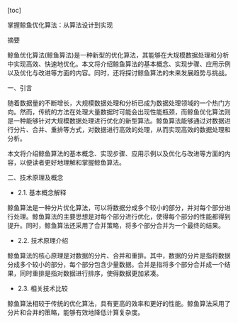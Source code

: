 
[toc]                    
                
                
掌握鲸鱼优化算法：从算法设计到实现

摘要

鲸鱼优化算法(鲸鱼算法)是一种新型的优化算法，其能够在大规模数据处理和分析中实现高效、快速地优化。本文将介绍鲸鱼算法的基本概念、实现步骤、应用示例以及优化与改进等方面的内容。同时，还将探讨鲸鱼算法的未来发展趋势与挑战。

一、引言

随着数据量的不断增长，大规模数据处理和分析已成为数据处理领域的一个热门方向。然而，传统的方法在处理大量数据时可能会出现性能瓶颈，而鲸鱼优化算法则是一种能够针对大规模数据处理进行优化的新型算法。鲸鱼算法能够通过对数据进行分片、合并、重排等方式，对数据进行高效的处理，从而实现高效的数据处理和分析。

本文将介绍鲸鱼算法的基本概念、实现步骤、应用示例以及优化与改进等方面的内容，以便读者更好地理解和掌握鲸鱼算法。

二、技术原理及概念

- 2.1. 基本概念解释

鲸鱼算法是一种分片优化算法，可以将数据分成多个较小的部分，并对每个部分进行处理。鲸鱼算法的主要思想是对每个部分进行优化，使得每个部分的性能都得到提升。同时，鲸鱼算法还采用了合并策略，将多个部分合并为一个最终的结果。

- 2.2. 技术原理介绍

鲸鱼算法的核心原理是对数据的分片、合并和重排。其中，数据的分片是指将数据分成多个较小的部分，每个部分包含少量数据。合并是指将多个部分合并成一个结果，同时重排是指对数据进行排序，使得数据更加紧凑。

- 2.3. 相关技术比较

鲸鱼算法相较于传统的优化算法，具有更高的效率和更好的性能。鲸鱼算法采用了分片和合并的策略，能够有效地降低计算复杂度。

